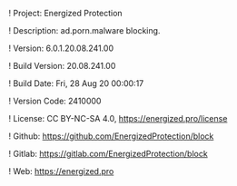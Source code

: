 ! Project: Energized Protection

! Description: ad.porn.malware blocking.

! Version: 6.0.1.20.08.241.00

! Build Version: 20.08.241.00

! Build Date: Fri, 28 Aug 20 00:00:17

! Version Code: 2410000

! License: CC BY-NC-SA 4.0, https://energized.pro/license

! Github: https://github.com/EnergizedProtection/block

! Gitlab: https://gitlab.com/EnergizedProtection/block


! Web: https://energized.pro
